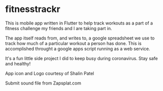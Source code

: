 # fitnesstrackr

This is mobile app written in Flutter to help track workouts as a part of a fitness challenge my friends and I are taking part in.

The app itself reads from, and writes to, a google spreadsheet we use to track how much of a particular workout a person has done.  This is accomplished throught a google apps script running as a web service.

It's a fun little side project I did to keep busy during coronavirus.  Stay safe and healthy!


App icon and Logo courtesy of Shalin Patel

Submit sound file from Zapsplat.com
